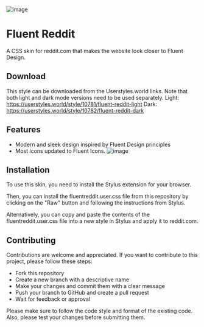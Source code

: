 ![image](https://github.com/tobyisawesome/fluentreddit/assets/71511385/e5e3aa1c-dccd-4a6c-bb7f-90022054c0f0)


# Fluent Reddit

A CSS skin for reddit.com that makes the website look closer to Fluent Design.

## Download

This style can be downloaded from the Userstyles.world links. Note that both light and dark mode versions need to be used separately.
Light: https://userstyles.world/style/10781/fluent-reddit-light
Dark: https://userstyles.world/style/10782/fluent-reddit-dark

## Features

- Modern and sleek design inspired by Fluent Design principles
- Most icons updated to Fluent Icons.
![image](https://github.com/tobyisawesome/fluentreddit/assets/71511385/3f24c1cb-00ad-49d0-934d-51121041a2d8)

## Installation

To use this skin, you need to install the Stylus extension for your browser.

Then, you can install the fluentreddit.user.css file from this repository by clicking on the "Raw" button and following the instructions from Stylus.

Alternatively, you can copy and paste the contents of the fluentreddit.user.css file into a new style in Stylus and apply it to reddit.com.

## Contributing

Contributions are welcome and appreciated. If you want to contribute to this project, please follow these steps:

- Fork this repository
- Create a new branch with a descriptive name
- Make your changes and commit them with a clear message
- Push your branch to GitHub and create a pull request
- Wait for feedback or approval

Please make sure to follow the code style and format of the existing code. Also, please test your changes before submitting them.
